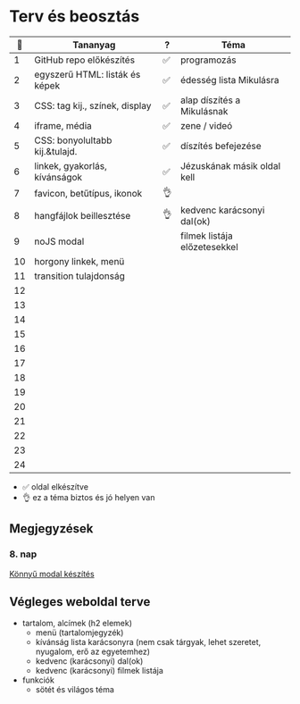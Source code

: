 # Terv és beosztás

| 📅   | Tananyag                       | ?   | Téma                         |
| --- | ------------------------------ | --- | ---------------------------- |
| 1   | GitHub repo előkészítés        | ✅   | programozás                  |
| 2   | egyszerű HTML: listák és képek | ✅   | édesség lista Mikulásra      |
| 3   | CSS: tag kij., színek, display | ✅   | alap díszítés a Mikulásnak   |
| 4   | iframe, média                  | ✅   | zene / videó                 |
| 5   | CSS: bonyolultabb kij.&tulajd. | ✅   | díszítés befejezése          |
| 6   | linkek, gyakorlás, kívánságok  | ✅   | Jézuskának másik oldal kell  |
| 7   | favicon, betűtípus, ikonok     | 👌   |                              |
| 8   | hangfájlok beillesztése        | 👌   | kedvenc karácsonyi dal(ok)   |
| 9   | noJS modal                     |     | filmek listája előzetesekkel |
| 10  | horgony linkek, menü           |     |                              |
| 11  | transition tulajdonság         |     |                              |
| 12  |                                |     |                              |
| 13  |                                |     |                              |
| 14  |                                |     |                              |
| 15  |                                |     |                              |
| 16  |                                |     |                              |
| 17  |                                |     |                              |
| 18  |                                |     |                              |
| 19  |                                |     |                              |
| 20  |                                |     |                              |
| 21  |                                |     |                              |
| 22  |                                |     |                              |
| 23  |                                |     |                              |
| 24  |                                |     |                              |

- ✅ oldal elkészítve
- 👌 ez a téma biztos és jó helyen van

## Megjegyzések

### 8. nap

[Könnyű modal készítés](https://stackoverflow.com/questions/54872125/make-modal-without-javascript)

## Végleges weboldal terve

- tartalom, alcímek (h2 elemek)
  - menü (tartalomjegyzék)
  - kívánság lista karácsonyra (nem csak tárgyak, lehet szeretet, nyugalom, erő az egyetemhez)
  - kedvenc (karácsonyi) dal(ok)
  - kedvenc (karácsonyi) filmek listája
- funkciók
  - sötét és világos téma
